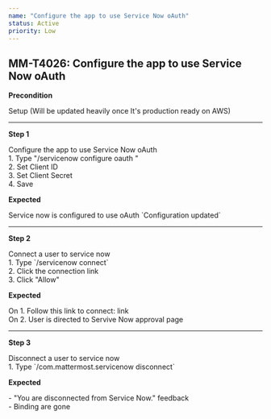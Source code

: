 ```yaml
---
name: "Configure the app to use Service Now oAuth"
status: Active
priority: Low
---
```


## MM-T4026: Configure the app to use Service Now oAuth

**Precondition**

Setup (Will be updated heavily once It's production ready on AWS)

---

**Step 1**

Configure the app to use Service Now oAuth\
1\. Type "/servicenow configure oauth "\
2\. Set Client ID\
3\. Set Client Secret\
4\. Save

**Expected**

Service now is configured to use oAuth \`Configuration updated\`

---

**Step 2**

Connect a user to service now\
1\. Type \`/servicenow connect\`\
2\. Click the connection link\
3\. Click "Allow"

**Expected**

On 1. Follow this link to connect: link\
On 2. User is directed to Servive Now approval page

---

**Step 3**

Disconnect a user to service now\
1\. Type \`/com.mattermost.servicenow disconnect\`

**Expected**

\- "You are disconnected from Service Now." feedback\
\- Binding are gone
